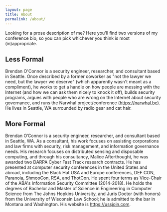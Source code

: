 ```yaml
---
layout: page
title: About
permalink: /about/
---
```


Looking for a prose description of me? Here you'll find two versions of my conference bio, so you can pick whichever you think is most (in)appropriate.

## Less Formal

Brendan O'Connor is a security engineer, researcher, and consultant based in Seattle. Once described by a former coworker as "not the lawyer we need, but the lawyer we deserve" (which apparently wasn't meant as a compliment), he works to get a handle on how people are messing with the Internet (and how we can ask them nicely to knock it off), builds security programs, argues with people who are wrong on the Internet about security governance, and runs the Narwhal project/conference (<https://narwhal.be>). He lives in Seattle, WA surrounded by radio gear and cat hair.

## More Formal

Brendan O’Connor is a security engineer, researcher, and consultant based in Seattle, WA. As a consultant, his work focuses on assisting corporations and law firms with security, risk management, and information governance needs. His research focuses on distributed sensing and disposable computing, and through his consultancy, Malice Afterthought, he was awarded two DARPA Cyber Fast Track research contracts. He has presented at computer security conferences in the United States and abroad, including the Black Hat USA and Europe conferences, DEF CON, Paranoia, ShmooCon, RSA, and ThotCon. He spent four terms as Vice-Chair of the ABA's Information Security Committee (2014-2018). He holds the degrees of Bachelor and Master of Science in Engineering in Computer Science from The Johns Hopkins University, and Juris Doctor (with honors) from the University of Wisconsin Law School; he is admitted to the bar in Montana and Washington. His website is <https://ussjoin.com>.


